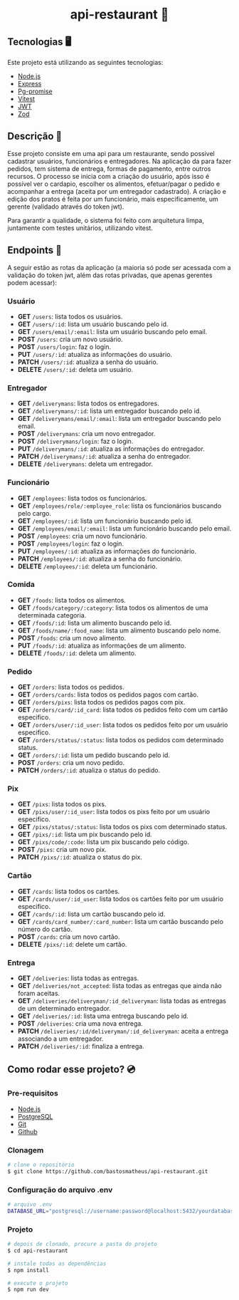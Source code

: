 <h1 align="center" style="font-weight: bold">api-restaurant 🍔</h1>

## Tecnologias 🖥️

Este projeto está utilizando as seguintes tecnologias:

- [Node.js](https://nodejs.org/en)
- [Express](https://www.expressjs.com/pt-br/)
- [Pg-promise](https://github.com/vitaly-t/pg-promise)
- [Vitest](https://vitest.dev/)
- [JWT](https://jwt.io/)
- [Zod](https://zod.dev/)

## Descrição 📜

Esse projeto consiste em uma api para um restaurante, sendo possivel cadastrar usuários, funcionários e entregadores. Na aplicação da para fazer pedidos, tem sistema de entrega, formas de pagamento, entre outros recursos. O processo se inicia com a criação do usuário, após isso é possível ver o cardapio, escolher os alimentos, efetuar/pagar o pedido e acompanhar a entrega (aceita por um entregador cadastrado). A criação e edição dos pratos é feita por um funcionário, mais especificamente, um gerente (validado através do token jwt).

Para garantir a qualidade, o sistema foi feito com arquitetura limpa, juntamente com testes unitários, utilizando vitest.

## Endpoints 📌

A seguir estão as rotas da aplicação (a maioria só pode ser acessada com a validação do token jwt, além das rotas privadas, que apenas gerentes podem acessar):

### Usuário

- **GET** `/users`: lista todos os usuários.
- **GET** `/users/:id`: lista um usuário buscando pelo id.
- **GET** `/users/email/:email`: lista um usuário buscando pelo email.
- **POST** `/users`: cria um novo usuário.
- **POST** `/users/login`: faz o login.
- **PUT** `/users/:id`: atualiza as informações do usuário.
- **PATCH** `/users/:id`: atualiza a senha do usuário.
- **DELETE** `/users/:id`: deleta um usuário.

### Entregador

- **GET** `/deliverymans`: lista todos os entregadores.
- **GET** `/deliverymans/:id`: lista um entregador buscando pelo id.
- **GET** `/deliverymans/email/:email`: lista um entregador buscando pelo email.
- **POST** `/deliverymans`: cria um novo entregador.
- **POST** `/deliverymans/login`: faz o login.
- **PUT** `/deliverymans/:id`: atualiza as informações do entregador.
- **PATCH** `/deliverymans/:id`: atualiza a senha do entregador.
- **DELETE** `/deliverymans`: deleta um entregador.

### Funcionário

- **GET** `/employees`: lista todos os funcionários.
- **GET** `/employees/role/:employee_role`: lista os funcionários buscando pelo cargo.
- **GET** `/employees/:id`: lista um funcionário buscando pelo id.
- **GET** `/employees/email/:email`: lista um funcionário buscando pelo email.
- **POST** `/employees`: cria um novo funcionário.
- **POST** `/employees/login`: faz o login.
- **PUT** `/employees/:id`: atualiza as informações do funcionário.
- **PATCH** `/employees/:id`: atualiza a senha do funcionário.
- **DELETE** `/employees/:id`: deleta um funcionário.

### Comida

- **GET** `/foods`: lista todos os alimentos.
- **GET** `/foods/category/:category`: lista todos os alimentos de uma determinada categoria.
- **GET** `/foods/:id`: lista um alimento buscando pelo id.
- **GET** `/foods/name/:food_name`: lista um alimento buscando pelo nome.
- **POST** `/foods`: cria um novo alimento.
- **PUT** `/foods/:id`: atualiza as informações de um alimento.
- **DELETE** `/foods/:id`: deleta um alimento.

### Pedido

- **GET** `/orders`: lista todos os pedidos.
- **GET** `/orders/cards`: lista todos os pedidos pagos com cartão.
- **GET** `/orders/pixs`: lista todos os pedidos pagos com pix.
- **GET** `/orders/card/:id_card`: lista todos os pedidos feito com um cartão especifico.
- **GET** `/orders/user/:id_user`: lista todos os pedidos feito por um usuário especifico.
- **GET** `/orders/status/:status`: lista todos os pedidos com determinado status.
- **GET** `/orders/:id`: lista um pedido buscando pelo id.
- **POST** `/orders`: cria um novo pedido.
- **PATCH** `/orders/:id`: atualiza o status do pedido.

### Pix

- **GET** `/pixs`: lista todos os pixs.
- **GET** `/pixs/user/:id_user`: lista todos os pixs feito por um usuário especifico.
- **GET** `/pixs/status/:status`: lista todos os pixs com determinado status.
- **GET** `/pixs/:id`: lista um pix buscando pelo id.
- **GET** `/pixs/code/:code`: lista um pix buscando pelo código.
- **POST** `/pixs`: cria um novo pix.
- **PATCH** `/pixs/:id`: atualiza o status do pix.

### Cartão

- **GET** `/cards`: lista todos os cartões.
- **GET** `/cards/user/:id_user`: lista todos os cartões feito por um usuário especifico.
- **GET** `/cards/:id`: lista um cartão buscando pelo id.
- **GET** `/cards/card_number/:card_number`: lista um cartão buscando pelo número do cartão.
- **POST** `/cards`: cria um novo cartão.
- **DELETE** `/pixs/:id`: delete um cartão.

### Entrega

- **GET** `/deliveries`: lista todas as entregas.
- **GET** `/deliveries/not_accepted`: lista todas as entregas que ainda não foram aceitas.
- **GET** `/deliveries/deliveryman/:id_deliveryman`: lista todas as entregas de um determinado entregador.
- **GET** `/deliveries/:id`: lista uma entrega buscando pelo id.
- **POST** `/deliveries`: cria uma nova entrega.
- **PATCH** `/deliveries/:id/deliveryman/:id_deliveryman`: aceita a entrega associando a um entregador.
- **PATCH** `/deliveries/:id`: finaliza a entrega.

## Como rodar esse projeto? 💿

<h3>Pre-requisitos</h3>

- [Node.js](https://nodejs.org/en)
- [PostgreSQL](https://www.postgresql.org/)
- [Git](https://git-scm.com/)
- [Github](https://github.com/)

<h3>Clonagem</h3>

```bash
# clone o repositório
$ git clone https://github.com/bastosmatheus/api-restaurant.git
```

<h3>Configuração do arquivo .env</h3>

```bash
# arquivo .env
DATABASE_URL="postgresql://username:password@localhost:5432/yourdatabase?schema=public"
```

<h3>Projeto</h3>

```bash
# depois de clonado, procure a pasta do projeto
$ cd api-restaurant

# instale todas as dependências
$ npm install

# execute o projeto
$ npm run dev
```
